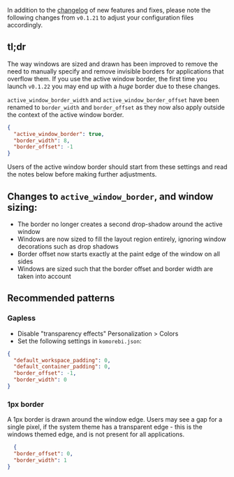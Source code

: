 In addition to the [changelog](https://github.com/LGUG2Z/komorebi/releases/tag/v0.1.22) of new features and fixes,
please note the following changes from `v0.1.21` to adjust your configuration files accordingly.

## tl;dr

The way windows are sized and drawn has been improved to remove the need to manually specify and remove invisible
borders for applications that overflow them. If you use the active window border, the first time you launch `v0.1.22`
you may end up with a _huge_ border due to these changes.

`active_window_border_width` and `active_window_border_offset` have been renamed to `border_width` and `border_offset`
as they now also apply outside the context of the active window border.

```json
{
  "active_window_border": true,
  "border_width": 8,
  "border_offset": -1
}
```

Users of the active window border should start from these settings and read the notes below before making further
adjustments.

## Changes to `active_window_border`, and window sizing:

- The border no longer creates a second drop-shadow around the active window
- Windows are now sized to fill the layout region entirely, ignoring window decorations such as drop shadows
- Border offset now starts exactly at the paint edge of the window on all sides
- Windows are sized such that the border offset and border width are taken into account

## Recommended patterns

### Gapless

- Disable "transparency effects" Personalization > Colors
- Set the following settings in `komorebi.json`:
```json
{
  "default_workspace_padding": 0,
  "default_container_padding": 0,
  "border_offset": -1,
  "border_width": 0
}
```

### 1px border

A 1px border is drawn around the window edge. Users may see a gap for a single pixel, if the system theme has a
transparent edge - this is the windows themed edge, and is not present for all applications.

```json
  {
  "border_offset": 0,
  "border_width": 1
}
```
